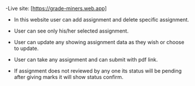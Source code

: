 -Live site: [https://grade-miners.web.app]

- In this website user can add assignment and delete specific assignment.

- User can see only his/her selected assignment.

- User can update any showing assignment data as they wish or choose to update.

- User can take any assignment and can submit with pdf link.

- If assignment does not reviewed by any one its status will be pending after
  giving marks it will show status confirm.

